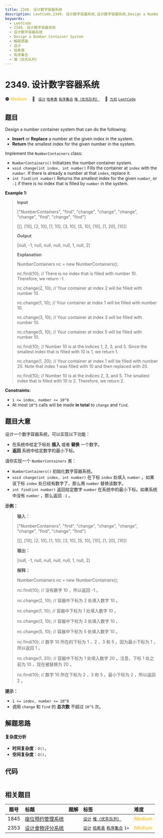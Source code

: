 ```yaml
---
title: 2349. 设计数字容器系统
description: LeetCode,2349. 设计数字容器系统,设计数字容器系统,Design a Number Container System,解题思路,设计,哈希表,有序集合,堆（优先队列）
keywords:
  - LeetCode
  - 2349. 设计数字容器系统
  - 设计数字容器系统
  - Design a Number Container System
  - 解题思路
  - 设计
  - 哈希表
  - 有序集合
  - 堆（优先队列）
---
```


# 2349. 设计数字容器系统

🟠 <font color=#ffb800>Medium</font>&emsp; 🔖&ensp; [`设计`](/tag/design.md) [`哈希表`](/tag/hash-table.md) [`有序集合`](/tag/ordered-set.md) [`堆（优先队列）`](/tag/heap-priority-queue.md)&emsp; 🔗&ensp;[`力扣`](https://leetcode.cn/problems/design-a-number-container-system) [`LeetCode`](https://leetcode.com/problems/design-a-number-container-system)

## 题目

Design a number container system that can do the following:

  * **Insert** or **Replace** a number at the given index in the system.
  * **Return** the smallest index for the given number in the system.

Implement the `NumberContainers` class:

  * `NumberContainers()` Initializes the number container system.
  * `void change(int index, int number)` Fills the container at `index` with the `number`. If there is already a number at that `index`, replace it.
  * `int find(int number)` Returns the smallest index for the given `number`, or `-1` if there is no index that is filled by `number` in the system.



**Example 1:**

> 
> 
> 
> 
> 
> **Input**
> 
> ["NumberContainers", "find", "change", "change", "change", "change", "find", "change", "find"]
> 
> [[], [10], [2, 10], [1, 10], [3, 10], [5, 10], [10], [1, 20], [10]]
> 
> **Output**
> 
> [null, -1, null, null, null, null, 1, null, 2]
> 
> 
> 
> **Explanation**
> 
> NumberContainers nc = new NumberContainers();
> 
> nc.find(10); // There is no index that is filled with number 10. Therefore, we return -1.
> 
> nc.change(2, 10); // Your container at index 2 will be filled with number 10.
> 
> nc.change(1, 10); // Your container at index 1 will be filled with number 10.
> 
> nc.change(3, 10); // Your container at index 3 will be filled with number 10.
> 
> nc.change(5, 10); // Your container at index 5 will be filled with number 10.
> 
> nc.find(10); // Number 10 is at the indices 1, 2, 3, and 5. Since the smallest index that is filled with 10 is 1, we return 1.
> 
> nc.change(1, 20); // Your container at index 1 will be filled with number 20. Note that index 1 was filled with 10 and then replaced with 20. 
> 
> nc.find(10); // Number 10 is at the indices 2, 3, and 5. The smallest index that is filled with 10 is 2. Therefore, we return 2.

**Constraints:**

  * `1 <= index, number <= 10^9`
  * At most `10^5` calls will be made **in total** to `change` and `find`.


## 题目大意

设计一个数字容器系统，可以实现以下功能：

  * 在系统中给定下标处 **插入**  或者 **替换**  一个数字。
  * **返回**  系统中给定数字的最小下标。

请你实现一个 `NumberContainers` 类：

  * `NumberContainers()` 初始化数字容器系统。
  * `void change(int index, int number)` 在下标 `index` 处填入 `number` 。如果该下标 `index` 处已经有数字了，那么用 `number` 替换该数字。
  * `int find(int number)` 返回给定数字 `number` 在系统中的最小下标。如果系统中没有 `number` ，那么返回 `-1` 。



**示例：**

> 
> 
> 
> 
> 
> **输入：**
> 
> ["NumberContainers", "find", "change", "change", "change", "change", "find", "change", "find"]
> 
> [[], [10], [2, 10], [1, 10], [3, 10], [5, 10], [10], [1, 20], [10]]
> 
> **输出：**
> 
> [null, -1, null, null, null, null, 1, null, 2]
> 
> 
> 
> **解释：**
> 
> NumberContainers nc = new NumberContainers();
> 
> nc.find(10); // 没有数字 10 ，所以返回 -1 。
> 
> nc.change(2, 10); // 容器中下标为 2 处填入数字 10 。
> 
> nc.change(1, 10); // 容器中下标为 1 处填入数字 10 。
> 
> nc.change(3, 10); // 容器中下标为 3 处填入数字 10 。
> 
> nc.change(5, 10); // 容器中下标为 5 处填入数字 10 。
> 
> nc.find(10); // 数字 10 所在的下标为 1 ，2 ，3 和 5 。因为最小下标为 1 ，所以返回 1 。
> 
> nc.change(1, 20); // 容器中下标为 1 处填入数字 20 。注意，下标 1 处之前为 10 ，现在被替换为 20 。
> 
> nc.find(10); // 数字 10 所在下标为 2 ，3 和 5 。最小下标为 2 ，所以返回 2 。
> 
> 



**提示：**

  * `1 <= index, number <= 10^9`
  * 调用 `change` 和 `find` 的 **总次数**  不超过 `10^5` 次。


## 解题思路

#### 复杂度分析

- **时间复杂度**：`O()`，
- **空间复杂度**：`O()`，

## 代码

```javascript

```

## 相关题目

<!-- prettier-ignore -->
| 题号 | 标题 | 题解 | 标签 | 难度 |
| :------: | :------ | :------: | :------ | :------ |
| 1845 | [座位预约管理系统](https://leetcode.com/problems/seat-reservation-manager) |  |  [`设计`](/tag/design.md) [`堆（优先队列）`](/tag/heap-priority-queue.md) | <font color=#ffb800>Medium</font> |
| 2353 | [设计食物评分系统](https://leetcode.com/problems/design-a-food-rating-system) |  |  [`设计`](/tag/design.md) [`哈希表`](/tag/hash-table.md) [`有序集合`](/tag/ordered-set.md) `1+` | <font color=#ffb800>Medium</font> |